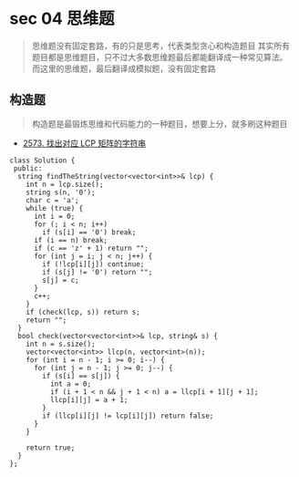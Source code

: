 # sec 04 思维题
> 思维题没有固定套路，有的只是思考，代表类型贪心和构造题目
> 其实所有题目都是思维题目，只不过大多数思维题最后都能翻译成一种常见算法。
> 而这里的思维题，最后翻译成模拟题，没有固定套路

## 构造题
> 构造题是最锻炼思维和代码能力的一种题目，想要上分，就多刷这种题目
* [2573. 找出对应 LCP 矩阵的字符串](https://leetcode.cn/problems/find-the-string-with-lcp/)

```
class Solution {
 public:
  string findTheString(vector<vector<int>>& lcp) {
    int n = lcp.size();
    string s(n, '0');
    char c = 'a';
    while (true) {
      int i = 0;
      for (; i < n; i++)
        if (s[i] == '0') break;
      if (i == n) break;
      if (c == 'z' + 1) return "";
      for (int j = i; j < n; j++) {
        if (!lcp[i][j]) continue;
        if (s[j] != '0') return "";
        s[j] = c;
      }
      c++;
    }
    if (check(lcp, s)) return s;
    return "";
  }
  bool check(vector<vector<int>>& lcp, string& s) {
    int n = s.size();
    vector<vector<int>> llcp(n, vector<int>(n));
    for (int i = n - 1; i >= 0; i--) {
      for (int j = n - 1; j >= 0; j--) {
        if (s[i] == s[j]) {
          int a = 0;
          if (i + 1 < n && j + 1 < n) a = llcp[i + 1][j + 1];
          llcp[i][j] = a + 1;
        }
        if (llcp[i][j] != lcp[i][j]) return false;
      }
    }

    return true;
  }
};
```

